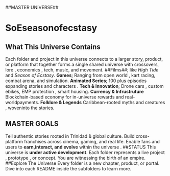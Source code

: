 ##MASTER UNIVERSE##
# SoEseasonofecstasy
## What This Universe Contains
Each folder and project in this universe connects to a larger story, product, or platform that together forms a single shared universe with crossovers, lore , economics , tech, music, and movement.
##Films##; like *High Tide* and *Season of Ecstasy*.
**Games**; Ranging from open world , kart racing, combat arena, and simulation.
**Animated Series**; 100 plus episodes expanding stories and characters .
**Tech & Innovation**; Drone cars , custom ebikes, EMP protection , smart housing.
**Currency & Infrustruture**
Blockchain-based economy for in-universe rewards and real-worldpayments.
**Folklore & Legends**
Caribbean-rooted myths and creatures , woveninto the stories.
## MASTER GOALS
Tell authentic stories rooted in Trinidad & global culture.
Build cross-platform franchises across cinema, gaming, and real life.
Enable fans and users to **earn,interact, and evolve** within the universe .
##STATUS
This universe is **under active development**. Each folder represents a live project , prototype , or concept.
You are witnessing the birth of an empire.
##Explore The Universe
Every folder is a new chapter, product, or portal. Dive into each README inside the subfolders to learn more.
